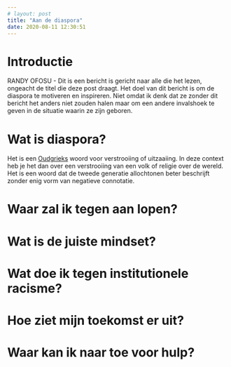 ```yaml
---
# layout: post
title: "Aan de diaspora"
date: 2020-08-11 12:30:51
---
```


# Introductie

RANDY OFOSU - Dit is een bericht is gericht naar alle die het lezen, ongeacht de titel die deze post draagt.
Het doel van dit bericht is om de diaspora te motiveren en inspireren.
Niet omdat ik denk dat ze zonder dit bericht het anders niet zouden halen maar om een andere invalshoek te geven in de situatie waarin ze zijn geboren.

# Wat is diaspora?

Het is een <a href="https://nl.wikipedia.org/wiki/Diaspora_(antropologie)" target="_blank">Oudgrieks</a> woord voor verstrooiing of uitzaaiing. In deze context heb je het dan over een verstrooiing van een volk of religie over de wereld. Het is een woord dat de tweede generatie allochtonen beter beschrijft zonder enig vorm van negatieve connotatie.

# Waar zal ik tegen aan lopen?

# Wat is de juiste mindset?

# Wat doe ik tegen institutionele racisme?

# Hoe ziet mijn toekomst er uit?

# Waar kan ik naar toe voor hulp?
